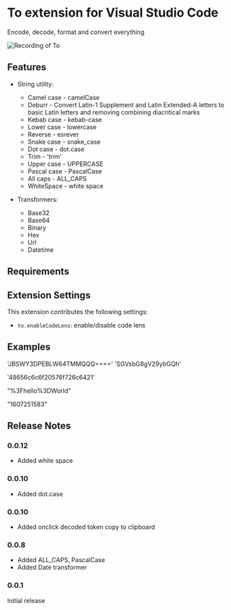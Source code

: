 # To extension for Visual Studio Code

Encode, decode, format and convert everything

![Recording of To](https://github.com/amih90/to/blob/master/docs/to.gif?raw=true)

## Features

* String utility:
  * Camel case - camelCase
  * Deburr - Convert Latin-1 Supplement and Latin Extended-A letters to basic Latin letters and removing combining diacritical marks
  * Kebab case - kebab-case
  * Lower case - lowercase
  * Reverse - esrever
  * Snake case - snake_case
  * Dot case - dot.case
  * Trim - 'trim'
  * Upper case - UPPERCASE
  * Pascal case - PascalCase
  * All caps - ALL_CAPS
  * WhiteSpace - white space

* Transformers:
  * Base32
  * Base64
  * Binary
  * Hex
  * Url
  * Datetime

## Requirements

## Extension Settings

This extension contributes the following settings:

* `to.enableCodeLens`: enable/disable code lens

## Examples

'JBSWY3DPEBLW64TMMQQQ====' 'SGVsbG8gV29ybGQh'

'48656c6c6f20576f726c6421'

"%3Fhello%3DWorld"

"1607251583"

## Release Notes

### 0.0.12
- Added white space

### 0.0.10
- Added dot.case

### 0.0.10
- Added onclick decoded token copy to clipboard

### 0.0.8
- Added ALL_CAPS, PascalCase
- Added Date transformer

### 0.0.1

Initial release

